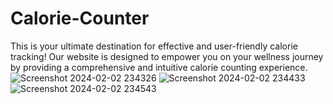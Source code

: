 # Calorie-Counter
 This is your ultimate destination for effective and user-friendly calorie tracking! Our website is designed to empower you on your wellness journey by providing a comprehensive and intuitive calorie counting experience.
![Screenshot 2024-02-02 234326](https://github.com/sourya001/Calorie-Counter/assets/142716790/bc2ee04a-9a24-405a-a9ce-b4fb9258afa3)
![Screenshot 2024-02-02 234433](https://github.com/sourya001/Calorie-Counter/assets/142716790/43eefced-7dab-4ad5-afc8-90c252aff59c)
![Screenshot 2024-02-02 234543](https://github.com/sourya001/Calorie-Counter/assets/142716790/581fbc60-1240-4508-9289-08fb88efdbd2)

